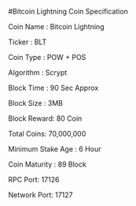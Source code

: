 #Bitcoin Lightning Coin Specification

Coin Name : Bitcoin Lightning

Ticker : BLT

Coin Type : POW  + POS 

Algorithm : Scrypt

Block Time : 90 Sec Approx

Block Size : 3MB 

Block Reward: 80 Coin
 
Total Coins: 70,000,000

Minimum Stake Age : 6 Hour

Coin Maturity : 89 Block

RPC Port: 17126

Network Port: 17127